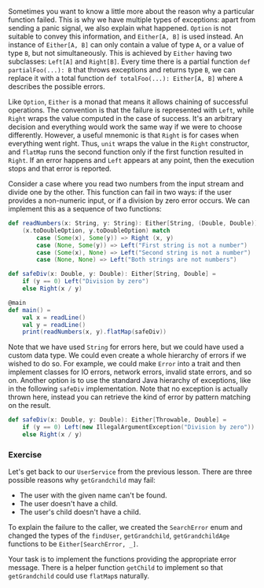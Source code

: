 Sometimes you want to know a little more about the reason why a particular function failed. 
This is why we have multiple types of exceptions: apart from sending a panic signal, we also explain what happened. 
`Option` is not suitable to convey this information, and `Either[A, B]` is used instead. 
An instance of `Either[A, B]` can only contain a value of type `A`, or a value of type `B`, but not simultaneously.
This is achieved by `Either` having two subclasses: `Left[A]` and `Right[B]`.
Every time there is a partial function `def partialFoo(...): B` that throws exceptions and returns type `B`, we can replace it with a total function `def totalFoo(...): Either[A, B]` where `A` describes the possible errors. 

Like `Option`, `Either` is a monad that means it allows chaining of successful operations. 
The convention is that the failure is represented with `Left`, while `Right` wraps the value computed in the case of success. 
It's an arbitrary decision and everything would work the same way if we were to choose differently. 
However, a useful mnemonic is that `Right` is for cases when everything went right. 
Thus, `unit` wraps the value in the `Right` constructor, and `flatMap` runs the second function only if the first function resulted in `Right`. 
If an error happens and `Left` appears at any point, then the execution stops and that error is reported.  

Consider a case where you read two numbers from the input stream and divide one by the other. 
This function can fail in two ways: if the user provides a non-numeric input, or if a division by zero error occurs. 
We can implement this as a sequence of two functions: 

```scala 3
def readNumbers(x: String, y: String): Either[String, (Double, Double)] =
    (x.toDoubleOption, y.toDoubleOption) match
        case (Some(x), Some(y)) => Right (x, y)
        case (None, Some(y)) => Left("First string is not a number")
        case (Some(x), None) => Left("Second string is not a number")
        case (None, None) => Left("Both strings are not numbers")

def safeDiv(x: Double, y: Double): Either[String, Double] =
    if (y == 0) Left("Division by zero")
    else Right(x / y)

@main
def main() =
    val x = readLine()
    val y = readLine()
    print(readNumbers(x, y).flatMap(safeDiv))
```

Note that we have used `String` for errors here, but we could have used a custom data type. 
We could even create a whole hierarchy of errors if we wished to do so. 
For example, we could make `Error` into a trait and then implement classes for IO errors, network errors, invalid state errors, and so on. 
Another option is to use the standard Java hierarchy of exceptions, like in the following `safeDiv` implementation. 
Note that no exception is actually thrown here, instead you can retrieve the kind of error by pattern matching on the result.  

```scala 3
def safeDiv(x: Double, y: Double): Either[Throwable, Double] =
    if (y == 0) Left(new IllegalArgumentException("Division by zero"))
    else Right(x / y)
```

### Exercise

Let's get back to our `UserService` from the previous lesson. 
There are three possible reasons why `getGrandchild` may fail: 

* The user with the given name can't be found.  
* The user doesn't have a child. 
* The user's child doesn't have a child. 

To explain the failure to the caller, we created the `SearchError` enum and changed the types of the `findUser`, `getGrandchild`, `getGrandchildAge` functions to be `Either[SearchError, _]`. 

Your task is to implement the functions providing the appropriate error message. 
There is a helper function `getChild` to implement so that `getGrandchild` could use `flatMap`s naturally. 



